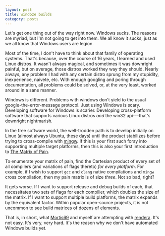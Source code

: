 ```yaml
---
layout: post
title: windoze builds
category: posts
---
```


Let's get one thing out of the way right now. Windows sucks. The reasons are
myriad, but I'm not going to get into them. We all know it sucks, just as we all
know that Windows users are legion.

Most of the time, I don't have to think about that family of operating
systems. That's because, over the course of 16 years, I learned and used Linux
distros. It wasn't always magical, and sometimes it was downright painful, but
on average, those distros worked they way they should. Nearly always, any
problem I had with any certain distro sprung from my stupidity, inexperience,
naivete, etc. With enough googling and poring through documentation, all
problems could be solved, or, at the very least, worked around in a sane manner.

Windows is different. Problems with windows don't yield to the usual
google-the-error-message protocol. Just using Windows is scary. Developing
software for Windows is scarier. Developing cross-platform software that
supports various Linux distros *and* the win32 api---that's downright
nightmarish.

In the free software world, the well-trodden path is to develop initially on
Linux (almost always Ubuntu, these days) until the product stabilizes before
trying to cross-compile with [mingw](mingw.org). If this is your first such
foray into supporting multiple target platforms, then this is also your first
introduction to [The Matrix of Pain][matrix-of-pain].

To enumerate your matrix of pain, find the Cartesian product of every set of all
compilers (and variations of flags thereto) *for every platform*. For example,
if I wish to support `gcc` and `clang` native compilations and `mingw` cross
compilation, then my pain matrix is of size *three*. Not so bad, right?

It gets worse. If I want to support release and debug builds of each, that
necessitates two sets of flags for each compilier, which doubles the size of the
matrix. If I want to support multiple build platforms, the matrix expands by the
equivalent factor. Within popular open-source projects, it is not uncommon to
see build matrices of dozens of elements.

That is, in short, what [Mortis69][Mortis69] and myself are attempting with
[rendera][rendera]. It's not easy. It's very, very hard. It's the reason why we
don't have automated Windows builds yet.


[Mortis69]: https://github.com/Mortis69
[rendera]: https://github.com/Mortis69/rendera
[matrix-of-pain]: https://en.wikipedia.org/wiki/Matrix_of_pain


